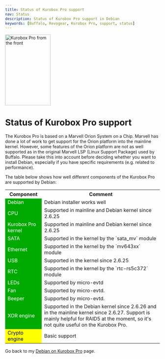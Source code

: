 ```yaml
---
title: Status of Kurobox Pro support
nav: Status
description: Status of Kurobox Pro support in Debian
keywords: [Buffalo, Revogear, Kurobox Pro, support, status]
---
```


<div class="right">
<img src = "../images/r_kuroboxpro_front.jpg" class="border" alt="Kurobox Pro from the front" width="148" height="231" />
</div>

<h1>Status of Kurobox Pro support</h1>

The Kurobox Pro is based on a Marvell Orion System on a Chip.  Marvell has
done a lot of work to get support for the Orion platform into the mainline
kernel.  However, some features of the Orion platform are not as well
supported as in the original Marvell LSP (Linux Support Package) used by
Buffalo.  Please take this into account before deciding whether you want to
install Debian, especially if you have specific requirements (e.g. related
to performance).

The table below shows how well different components of the Kurobox Pro are
supported by Debian:

<table>

<tr>
<th>Component</th>
<th>Comment</th>
</tr>

<tr>
<td style="color: white; background-color: #00AA00">Debian</td>
<td>Debian installer works well</td>
</tr>

<tr>
<td style="color: white; background-color: #00AA00">CPU</td>
<td>Supported in mainline and Debian kernel since 2.6.25</td>
</tr>

<tr>
<td style="color: white; background-color: #00AA00">Kurobox Pro kernel</td>
<td>Supported in mainline and Debian kernel since 2.6.25</td>
</tr>

<tr>
<td style="color: white; background-color: #00AA00">SATA</td>
<td>Supported in the kernel by the `sata_mv` module</td>
</tr>

<tr>
<td style="color: white; background-color: #00AA00">Ethernet</td>
<td>Supported in the kernel by the `mv643xx` module</td>
</tr>

<tr>
<td style="color: white; background-color: #00AA00">USB</td>
<td>Supported in the kernel since 2.6.25</td>
</tr>

<tr>
<td style="color: white; background-color: #00AA00">RTC</td>
<td>Supported in the kernel by the `rtc-rs5c372` module</td>
</tr>

<tr>
<td style="color: white; background-color: #00AA00">LEDs</td>
<td>Supported by micro-evtd</td>
</tr>

<tr>
<td style="color: white; background-color: #00AA00">Fan</td>
<td>Supported by micro-evtd.</td>
</tr>

<tr>
<td style="color: white; background-color: #00AA00">Beeper</td>
<td>Supported by micro-evtd.</td>
</tr>

<tr>
<td style="color: white; background-color: #00AA00">XOR engine</td>
<td>Supported in the Debian kernel since 2.6.26 and in the mainline
kernel since 2.6.27.  Support is mainly helpful for RAID5 at the
moment, so it's not quite useful on the Kurobox Pro.</td>
</tr>

<tr>
<td style="color: black; background-color: #FFFF00">Crypto engine</td>
<td>Basic support</td>
</tr>

</table>

Go back to my <a href = "..">Debian on Kurobox Pro</a> page.

